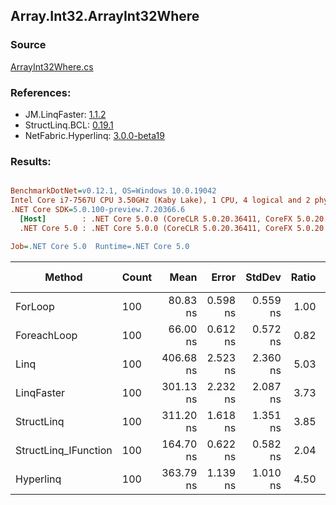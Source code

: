 ﻿## Array.Int32.ArrayInt32Where

### Source
[ArrayInt32Where.cs](../LinqBenchmarks/Array/Int32/ArrayInt32Where.cs)

### References:
- JM.LinqFaster: [1.1.2](https://www.nuget.org/packages/JM.LinqFaster/1.1.2)
- StructLinq.BCL: [0.19.1](https://www.nuget.org/packages/StructLinq.BCL/0.19.1)
- NetFabric.Hyperlinq: [3.0.0-beta19](https://www.nuget.org/packages/NetFabric.Hyperlinq/3.0.0-beta19)

### Results:
``` ini

BenchmarkDotNet=v0.12.1, OS=Windows 10.0.19042
Intel Core i7-7567U CPU 3.50GHz (Kaby Lake), 1 CPU, 4 logical and 2 physical cores
.NET Core SDK=5.0.100-preview.7.20366.6
  [Host]        : .NET Core 5.0.0 (CoreCLR 5.0.20.36411, CoreFX 5.0.20.36411), X64 RyuJIT
  .NET Core 5.0 : .NET Core 5.0.0 (CoreCLR 5.0.20.36411, CoreFX 5.0.20.36411), X64 RyuJIT

Job=.NET Core 5.0  Runtime=.NET Core 5.0  

```
|               Method | Count |      Mean |    Error |   StdDev | Ratio | RatioSD |  Gen 0 | Gen 1 | Gen 2 | Allocated | CacheMisses/Op | BranchMispredictions/Op |
|--------------------- |------ |----------:|---------:|---------:|------:|--------:|-------:|------:|------:|----------:|---------------:|------------------------:|
|              ForLoop |   100 |  80.83 ns | 0.598 ns | 0.559 ns |  1.00 |    0.00 |      - |     - |     - |         - |              0 |                       1 |
|          ForeachLoop |   100 |  66.00 ns | 0.612 ns | 0.572 ns |  0.82 |    0.01 |      - |     - |     - |         - |              0 |                       1 |
|                 Linq |   100 | 406.68 ns | 2.523 ns | 2.360 ns |  5.03 |    0.05 | 0.0229 |     - |     - |      48 B |              1 |                       1 |
|           LinqFaster |   100 | 301.13 ns | 2.232 ns | 2.087 ns |  3.73 |    0.02 | 0.3095 |     - |     - |     648 B |              1 |                       1 |
|           StructLinq |   100 | 311.20 ns | 1.618 ns | 1.351 ns |  3.85 |    0.03 |      - |     - |     - |         - |              0 |                       0 |
| StructLinq_IFunction |   100 | 164.70 ns | 0.622 ns | 0.582 ns |  2.04 |    0.01 |      - |     - |     - |         - |              0 |                       0 |
|            Hyperlinq |   100 | 363.79 ns | 1.139 ns | 1.010 ns |  4.50 |    0.02 |      - |     - |     - |         - |              0 |                       0 |
